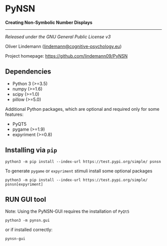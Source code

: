 PyNSN
=====

**Creating Non-Symbolic Number Displays**

---


*Released under the GNU General Public License v3* 

Oliver Lindemann (lindemann@cognitive-psychology.eu)

Project homepage: https://github.com/lindemann09/PyNSN


Dependencies
------------

* Python 3 (>=3.5)
* numpy (>=1.6)
* scipy (>=1.0)
* pillow (>=5.0)

Additional Python packages, which are optional and required only for some 
features:

* PyQT5 
* pygame (>=1.9)
* expyriment (>=0.8)


Installing via `pip`
--------------------

```
python3 -m pip install --index-url https://test.pypi.org/simple/ psnsn
```

To generate `pygame` or `expyriment` stimuli install some optional packages

```
python3 -m pip install --index-url https://test.pypi.org/simple/ psnsn[expyriment]
```



RUN GUI tool
-------------

Note: Using the PyNSN-GUI requires the installation of `PyQt5` 

```
python3 -m pynsn.gui
```

or if installed correctly:

```
pynsn-gui
```


